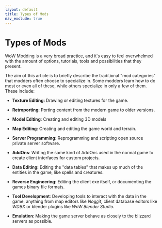 ```yaml
---
layout: default
title: Types of Mods
nav_exclude: true
---
```


# Types of Mods

WoW Modding is a very broad practice, and it's easy to feel overwhelmed with the amount of options, tutorials, tools and possibilities that they present.

The aim of this article is to briefly describe the traditional "mod categories" that modders often choose to specialize in. Some modders learn how to do most or even all of these, while others specialize in only a few of them. These include:

- **Texture Editing**: Drawing or editing textures for the game.

- **Retroporting**: Porting content from the modern game to older versions.

- **Model Editing**: Creating and editing 3D models

- **Map Editing**: Creating and editing the game world and terrain.

- **Server Programming**: Reprogramming and scripting open source private server software.

- **AddOns**: Writing the same kind of AddOns used in the normal game to create client interfaces for custom projects.

- **Data Editing**: Editing the "data tables" that makes up much of the entities in the game, like spells and creatures.

- **Reverse Engineering**: Editing the client exe itself, or documenting the games binary file formats.

- **Tool Development**: Developing tools to interact with the data in the game, anything from map editors like _Noggit_, client database editors like _WDBX_ or blender plugins like _WoW Blender Studio_.

- **Emulation**: Making the game server behave as closely to the blizzard servers as possible.